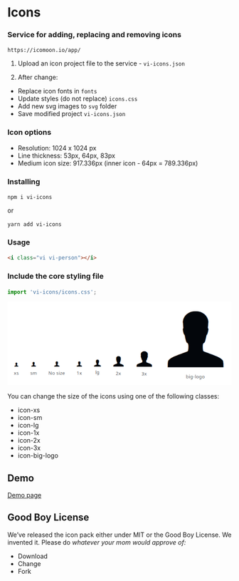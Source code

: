 # Icons

### Service for adding, replacing and removing icons

```text
https://icomoon.io/app/
```

1. Upload an icon project file to the service - `vi-icons.json`

2. After change:
* Replace icon fonts in `fonts`
* Update styles (do not replace) `icons.css`
* Add new svg images to `svg` folder
* Save modified project `vi-icons.json`

### Icon options

* Resolution: 1024 x 1024 px
* Line thickness: 53px, 64px, 83px
* Medium icon size: 917.336px (inner icon - 64px = 789.336px)

### Installing

```shell
npm i vi-icons
```

or

```shell
yarn add vi-icons
```

### Usage

```html
<i class="vi vi-person"></i>
```

### Include the core styling file

```javascript
import 'vi-icons/icons.css';
```

![](https://github.com/aleksi-magner/icons/blob/master/sizes.png)

You can change the size of the icons using one of the following classes:

* icon-xs
* icon-sm
* icon-lg
* icon-1x
* icon-2x
* icon-3x
* icon-big-logo

## Demo

[Demo page](https://github.com/aleksi-magner/icons/blob/master/demo.html "Demo page")

## Good Boy License

We’ve released the icon pack either under MIT or the Good Boy License. We invented it. Please do _whatever your mom would approve of:_

* Download
* Change
* Fork

